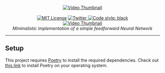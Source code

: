<p align="center">
    <a href="https://youtu.be/9RN2Wr8xvro" target="_blank" rel="noopener noreferrer"><img src="https://raw.githubusercontent.com/Bot-Academy/NeuralNetworkFromScratch/master/assets/channel/thumbnail.png" alt="Video Thumbnail"></a>
    <br />
    <br />
    <a href="http://choosealicense.com/licenses/mit/"><img src="https://img.shields.io/badge/license-MIT-red.svg?style=flat" alt="MIT License"></a>
    <a href="https://twitter.com/bot_academy/"><img src="https://img.shields.io/twitter/url/https/twitter.com/cloudposse.svg?style=social&label=Follow%20%40bot_academy" alt="Twitter">
    <a href="https://github.com/psf/black"><img src="https://img.shields.io/badge/code%20style-black-000000.svg" alt="Code style: black"></a>
    <br />
    <a href="https://youtu.be/9RN2Wr8xvro" target="_blank" rel="noopener noreferrer"><img src="https://raw.githubusercontent.com/Bot-Academy/NeuralNetworkFromScratch/master/assets/channel/logo.png" alt="Video Thumbnail"></a>
    <br />
    <i>Minimalistic implementation of a simple feedforward Neural Network</i>
</p>
<hr />

## Setup
This project requires [Poetry](https://python-poetry.org/) to install the required dependencies.
Check out [this link](https://python-poetry.org/docs/) to install Poetry on your operating system.